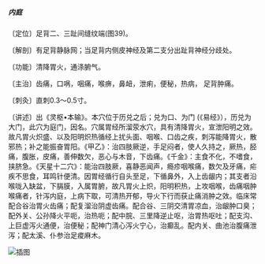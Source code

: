 ##### 内庭

〔定位〕足背二、三趾间缝纹端(图39)。

〔解剖〕有足背静脉网；当足背内侧皮神经及第二支分出趾背神经分歧处。

〔功能〕清降胃火，通涤腑气。

〔主治〕齿痛，口㖞，咽痛，喉痹，鼻衄，泄痢，便秘，热病， 足背肿痛。  

〔刺灸〕直刺0.3〜0.5寸。

〔讲述〕出《灵枢•本输》。本穴位于历兑之后；兑为口、为门 (《易经》），历兑为大门，此穴为庭门，因名。穴属胃经所溜荥水穴，具有清降胃火，宣泄阳明之效。故凡胃火炽盛、以及阳明炽热循经上扰头面、咽喉、口齿之疾，刺泻能降胃火，散邪热；补之能振奋胃阳。《甲乙》：治四肢厥逆，手足闷者，使人久持之，厥热，胫痛，腹胀，皮痛，善伸数欠，恶心与木音，下齿痛。《千金》：主食不化，不嗜食，挟脐急。《天星十二穴》：能治四肢厥，喜静恶闻声，瘾疹咽喉痛，数欠及牙痛，疟疾不思食，耳鸣针便清。因胃经循行自头至足，下循鼻外，入上齿龈内；其支者沿喉咙入缺盆，下膈膜，入属胃腑，故凡胃火上炽，阳明积热，上攻咽喉，齿痛咽肿喉痛者，针泻内庭，上病下取，可清热开郁，导火下行而获止痛消肿之效。临床常配合谷治胃火齿痛；配复溜治阴虚齿痛。配合谷、三阴交清胃凉血，治龈肿口臭；配外关、公孙降火平呃，治热呃；配中脘、三里降逆止呕，治胃热呕吐；配支沟、上巨虚泻火通便，治便秘；配神门清心泻火宁心，治癫乱。配内关、曲池治腹痛泄泻；配太溪、仆参治足痠麻木。

![插图](./img/图39.jpg)
